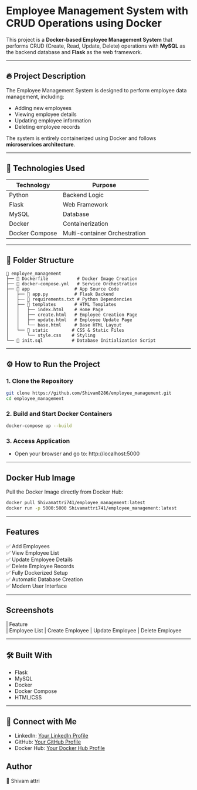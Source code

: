 
# Employee Management System with CRUD Operations using Docker

This project is a **Docker-based Employee Management System** that performs CRUD (Create, Read, Update, Delete) operations with **MySQL** as the backend database and **Flask** as the web framework.

---

## 🔥 Project Description
The Employee Management System is designed to perform employee data management, including:
- Adding new employees
- Viewing employee details
- Updating employee information
- Deleting employee records

The system is entirely containerized using Docker and follows **microservices architecture**.

---

## 🎯 Technologies Used
| Technology      | Purpose               |
|----------------|-----------------------|
| Python         | Backend Logic        |
| Flask          | Web Framework       |
| MySQL         | Database            |
| Docker        | Containerization    |
| Docker Compose | Multi-container Orchestration |

---

## 📁 Folder Structure
```plaintext
📁 employee_management
├── 📄 Dockerfile           # Docker Image Creation
├── 📄 docker-compose.yml   # Service Orchestration
├── 📁 app                 # App Source Code
│   ├── 📄 app.py          # Flask Backend
│   ├── 📄 requirements.txt # Python Dependencies
│   ├── 📁 templates       # HTML Templates
│   │   ├── index.html    # Home Page
│   │   ├── create.html   # Employee Creation Page
│   │   ├── update.html   # Employee Update Page
│   │   └── base.html     # Base HTML Layout
│   └── 📁 static         # CSS & Static Files
│       └── style.css    # Styling
└── 📄 init.sql           # Database Initialization Script
```

---

## ⚙️ How to Run the Project
### 1. Clone the Repository
```bash
git clone https://github.com/Shivam8286/employee_management.git
cd employee_management
```

### 2. Build and Start Docker Containers
```bash
docker-compose up --build
```

### 3. Access Application
- Open your browser and go to: http://localhost:5000

---

## Docker Hub Image
Pull the Docker Image directly from Docker Hub:
```bash
docker pull Shivamattri741/employee_management:latest
docker run -p 5000:5000 Shivamattri741/employee_management:latest
```

---

## Features
✅ Add Employees  
✅ View Employee List  
✅ Update Employee Details  
✅ Delete Employee Records  
✅ Fully Dockerized Setup  
✅ Automatic Database Creation  
✅ Modern User Interface  

---

## Screenshots
| Feature        
| Employee List 
| Create Employee 
| Update Employee 
| Delete Employee 


---

## 🛠️ Built With
- Flask  
- MySQL  
- Docker  
- Docker Compose  
- HTML/CSS  

---

## 🔗 Connect with Me
- LinkedIn: [Your LinkedIn Profile](linkedin.com/in/shivam-attri23)  
- GitHub: [Your GitHub Profile](https://github.com/Shivam8286)  
- Docker Hub: [Your Docker Hub Profile](https://hub.docker.com/u/Shivamattri741)  



## Author
👤 Shivam attri 
